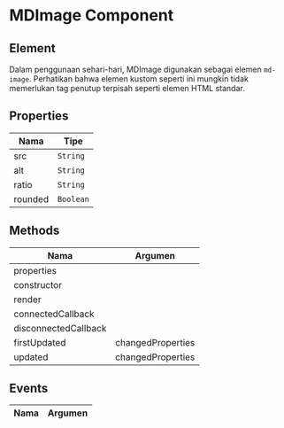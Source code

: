 # MDImage Component

## Element

Dalam penggunaan sehari-hari, MDImage digunakan sebagai elemen `md-image`. Perhatikan bahwa elemen kustom seperti ini mungkin tidak memerlukan tag penutup terpisah seperti elemen HTML standar.

## Properties

| Nama | Tipe |
| --- | --- |
| src | `String` |
| alt | `String` |
| ratio | `String` |
| rounded | `Boolean` |

## Methods

| Nama | Argumen |
| --- | --- |
| properties |  |
| constructor |  |
| render |  |
| connectedCallback |  |
| disconnectedCallback |  |
| firstUpdated | changedProperties |
| updated | changedProperties |

## Events

| Nama | Argumen |
| --- | --- |

